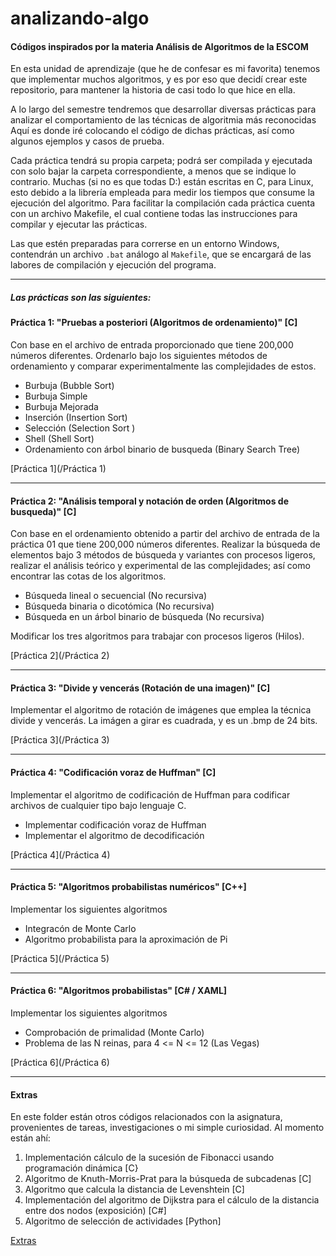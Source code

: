 analizando-algo
===============

#### Códigos inspirados por la materia Análisis de Algoritmos de la ESCOM

En esta unidad de aprendizaje (que he de confesar es mi favorita) tenemos que implementar muchos algoritmos, y es por eso que decidí crear este repositorio, para mantener la historia de casi todo lo que hice en ella.

A lo largo del semestre tendremos que desarrollar diversas prácticas para analizar el comportamiento de las técnicas de algoritmia más reconocidas
Aquí es donde iré colocando el código de dichas prácticas, así como algunos ejemplos y casos de prueba.

Cada práctica tendrá su propia carpeta; podrá ser compilada y ejecutada con solo bajar la carpeta correspondiente, a menos que se indique lo contrario.
Muchas (si no es que todas D:) están escritas en C, para Linux, esto debido a la librería empleada para medir los tiempos que consume la ejecución del algoritmo. Para facilitar la compilación cada práctica cuenta con un archivo Makefile, el cual contiene todas las instrucciones para compilar y ejecutar las prácticas.

Las que estén preparadas para correrse en un entorno Windows, contendrán un archivo `.bat` análogo al `Makefile`, que se encargará de las labores de compilación y ejecución del programa.

***

##### Las prácticas son las siguientes:

#### Práctica 1: "Pruebas a posteriori (Algoritmos de ordenamiento)" [C]
Con base en el archivo de entrada proporcionado que tiene 200,000 números diferentes. Ordenarlo bajo los siguientes métodos de ordenamiento y comparar experimentalmente las complejidades de estos.

* Burbuja (Bubble Sort)
* Burbuja Simple
* Burbuja Mejorada
* Inserción (Insertion Sort)
* Selección (Selection Sort )
* Shell (Shell Sort)
* Ordenamiento con árbol binario de busqueda (Binary Search Tree)
 
[Práctica 1](/Práctica 1)

***

#### Práctica 2: "Análisis temporal y notación de orden (Algoritmos de busqueda)" [C]
Con base en el ordenamiento obtenido a partir del archivo de entrada de la práctica 01 que tiene 200,000 números diferentes.
Realizar la búsqueda de elementos bajo 3 métodos de búsqueda y variantes con procesos ligeros, realizar el análisis teórico y experimental de las complejidades; así como encontrar las cotas de los algoritmos.
* Búsqueda lineal o secuencial (No recursiva)
* Búsqueda binaria o dicotómica (No recursiva)
* Búsqueda en un árbol binario de búsqueda (No recursiva)

Modificar los tres algoritmos para trabajar con procesos ligeros (Hilos).
 
[Práctica 2](/Práctica 2)

***

#### Práctica 3: "Divide y vencerás (Rotación de una imagen)" [C]
Implementar el algoritmo de rotación de imágenes que emplea la técnica divide y vencerás. La imágen a girar es cuadrada, y es un .bmp de 24 bits.
 
[Práctica 3](/Práctica 3)

***

#### Práctica 4: "Codificación voraz de Huffman" [C]
Implementar el algoritmo de codificación de Huffman para codificar archivos de cualquier tipo bajo lenguaje C.
* Implementar codificación voraz de Huffman
* Implementar el algoritmo de decodificación
 
[Práctica 4](/Práctica 4)

***

#### Práctica 5: "Algoritmos probabilistas numéricos" [C++]
Implementar los siguientes algoritmos
* Integracón de Monte Carlo
* Algoritmo probabilista para la aproximación de Pi
 
[Práctica 5](/Práctica 5)

***

#### Práctica 6: "Algoritmos probabilistas" [C# / XAML]
Implementar los siguientes algoritmos
* Comprobación de primalidad (Monte Carlo)
* Problema de las N reinas, para 4 <= N <= 12 (Las Vegas)
 
[Práctica 6](/Práctica 6)

***

#### Extras
En este folder están otros códigos relacionados con la asignatura, provenientes de tareas, investigaciones o mi simple curiosidad.
Al momento están ahí:

1. Implementación cálculo de la sucesión de Fibonacci usando programación dinámica [C}
2. Algoritmo de Knuth-Morris-Prat para la búsqueda de subcadenas [C]
3. Algoritmo que calcula la distancia de Levenshtein [C]
4. Implementación del algoritmo de Dijkstra para el cálculo de la distancia entre dos nodos (exposición) [C#]
5. Algoritmo de selección de actividades [Python]
 
[Extras](/Extras)
